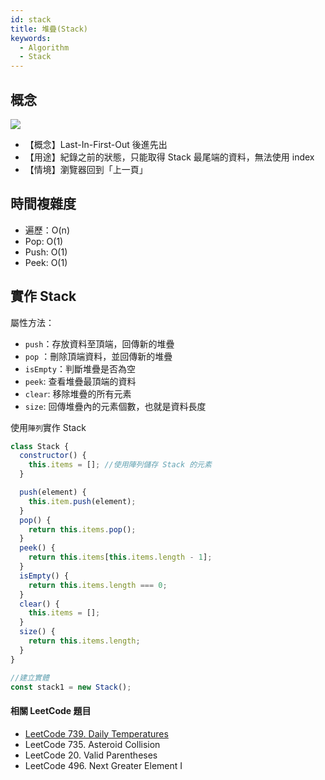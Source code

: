 ```yaml
---
id: stack
title: 堆疊(Stack)
keywords:
  - Algorithm
  - Stack
---
```


## 概念

![](https://i.imgur.com/Hrlu1p2.png)

- 【概念】Last-In-First-Out 後進先出
- 【用途】紀錄之前的狀態，只能取得 Stack 最尾端的資料，無法使用 index
- 【情境】瀏覽器回到「上一頁」

## 時間複雜度

- 遍歷：O(n)
- Pop: O(1)
- Push: O(1)
- Peek: O(1)

## 實作 Stack

屬性方法：

- `push`：存放資料至頂端，回傳新的堆疊
- `pop` ：刪除頂端資料，並回傳新的堆疊
- `isEmpty`：判斷堆疊是否為空
- `peek`: 查看堆疊最頂端的資料
- `clear`: 移除堆疊的所有元素
- `size`: 回傳堆疊內的元素個數，也就是資料長度

使用`陣列`實作 Stack

```javascript
class Stack {
  constructor() {
    this.items = []; //使用陣列儲存 Stack 的元素
  }

  push(element) {
    this.item.push(element);
  }
  pop() {
    return this.items.pop();
  }
  peek() {
    return this.items[this.items.length - 1];
  }
  isEmpty() {
    return this.items.length === 0;
  }
  clear() {
    this.items = [];
  }
  size() {
    return this.items.length;
  }
}

//建立實體
const stack1 = new Stack();
```

#### 相關 LeetCode 題目

- [LeetCode 739. Daily Temperatures](leetcode739.md)
- LeetCode 735. Asteroid Collision
- LeetCode 20. Valid Parentheses
- LeetCode 496. Next Greater Element I
